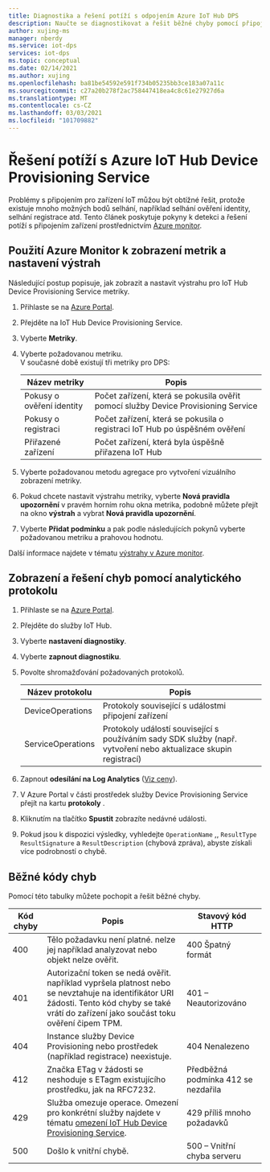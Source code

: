 ```yaml
---
title: Diagnostika a řešení potíží s odpojením Azure IoT Hub DPS
description: Naučte se diagnostikovat a řešit běžné chyby pomocí připojení zařízení pro Azure IoT Hub Device Provisioning Service (DPS).
author: xujing-ms
manager: nberdy
ms.service: iot-dps
services: iot-dps
ms.topic: conceptual
ms.date: 02/14/2021
ms.author: xujing
ms.openlocfilehash: ba81be54592e591f734b05235bb3ce183a07a11c
ms.sourcegitcommit: c27a20b278f2ac758447418ea4c8c61e27927d6a
ms.translationtype: MT
ms.contentlocale: cs-CZ
ms.lasthandoff: 03/03/2021
ms.locfileid: "101709882"
---
```

# <a name="troubleshooting-with-azure-iot-hub-device-provisioning-service"></a>Řešení potíží s Azure IoT Hub Device Provisioning Service

Problémy s připojením pro zařízení IoT můžou být obtížné řešit, protože existuje mnoho možných bodů selhání, například selhání ověření identity, selhání registrace atd. Tento článek poskytuje pokyny k detekci a řešení potíží s připojením zařízení prostřednictvím [Azure monitor](../azure-monitor/overview.md).

## <a name="using-azure-monitor-to-view-metrics-and-set-up-alerts"></a>Použití Azure Monitor k zobrazení metrik a nastavení výstrah

Následující postup popisuje, jak zobrazit a nastavit výstrahu pro IoT Hub Device Provisioning Service metriky. 

1. Přihlaste se na [Azure Portal](https://portal.azure.com).

2. Přejděte na IoT Hub Device Provisioning Service.

3. Vyberte **Metriky**.

4. Vyberte požadovanou metriku. 
   <br />V současné době existují tři metriky pro DPS:

    | Název metriky | Popis |
    |-------|------------|
    | Pokusy o ověření identity | Počet zařízení, která se pokusila ověřit pomocí služby Device Provisioning Service|
    | Pokusy o registraci | Počet zařízení, která se pokusila o registraci IoT Hub po úspěšném ověření|
    | Přiřazené zařízení | Počet zařízení, která byla úspěšně přiřazena IoT Hub|

5. Vyberte požadovanou metodu agregace pro vytvoření vizuálního zobrazení metriky. 

6. Pokud chcete nastavit výstrahu metriky, vyberte **Nová pravidla upozornění** v pravém horním rohu okna metrika, podobně můžete přejít na okno **výstrah** a vybrat **Nová pravidla upozornění**.

7. Vyberte **Přidat podmínku** a pak podle následujících pokynů vyberte požadovanou metriku a prahovou hodnotu.

Další informace najdete v tématu [výstrahy v Azure monitor](../azure-monitor/platform/alerts-overview.md).

## <a name="using-log-analytic-to-view-and-resolve-errors"></a>Zobrazení a řešení chyb pomocí analytického protokolu

1. Přihlaste se na [Azure Portal](https://portal.azure.com).

2. Přejděte do služby IoT Hub.

3. Vyberte **nastavení diagnostiky**.

4. Vyberte **zapnout diagnostiku**.

5. Povolte shromažďování požadovaných protokolů.

    | Název protokolu | Popis |
    |-------|------------|
    | DeviceOperations | Protokoly související s událostmi připojení zařízení |
    | ServiceOperations | Protokoly událostí související s používáním sady SDK služby (např. vytvoření nebo aktualizace skupin registrací)|

6. Zapnout **odesílání na Log Analytics** ([Viz ceny](https://azure.microsoft.com/pricing/details/log-analytics/)). 

7. V Azure Portal v části prostředek služby Device Provisioning Service přejít na kartu **protokoly** .

8. Kliknutím na tlačítko **Spustit** zobrazíte nedávné události.

9. Pokud jsou k dispozici výsledky, vyhledejte `OperationName` ,, `ResultType` `ResultSignature` a `ResultDescription` (chybová zpráva), abyste získali více podrobností o chybě.


## <a name="common-error-codes"></a>Běžné kódy chyb
Pomocí této tabulky můžete pochopit a řešit běžné chyby.

| Kód chyby| Popis | Stavový kód HTTP |
|-------|------------|------------|
| 400 | Tělo požadavku není platné. nelze jej například analyzovat nebo objekt nelze ověřit.| 400 Špatný formát |
| 401 | Autorizační token se nedá ověřit. například vypršela platnost nebo se nevztahuje na identifikátor URI žádosti. Tento kód chyby se také vrátí do zařízení jako součást toku ověření čipem TPM. | 401 – Neautorizováno|
| 404 | Instance služby Device Provisioning nebo prostředek (například registrace) neexistuje. |404 Nenalezeno |
| 412 | Značka ETag v žádosti se neshoduje s ETagm existujícího prostředku, jak na RFC7232. | Předběžná podmínka 412 se nezdařila |
| 429 | Služba omezuje operace. Omezení pro konkrétní služby najdete v tématu [omezení IoT Hub Device Provisioning Service](../azure-resource-manager/management/azure-subscription-service-limits.md#iot-hub-device-provisioning-service-limits). | 429 příliš mnoho požadavků |
| 500 | Došlo k vnitřní chybě. | 500 – Vnitřní chyba serveru|